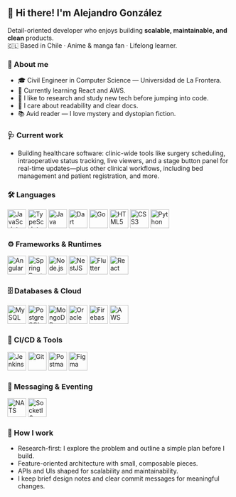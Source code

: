 ## 👋 Hi there! I'm Alejandro González

Detail-oriented developer who enjoys building **scalable, maintainable, and clean** products.  
🇨🇱 Based in Chile · Anime & manga fan · Lifelong learner.

### 📖 About me
- 🎓 Civil Engineer in Computer Science — Universidad de La Frontera.
- 🌱 Currently learning React and AWS.
- 🧠 I like to research and study new tech before jumping into code.
- 🎯 I care about readability and clear docs.
- 📚 Avid reader — I love mystery and dystopian fiction.

### 🩺 Current work

* Building healthcare software: clinic-wide tools like surgery scheduling, intraoperative status tracking, live viewers, and a stage button panel for real-time updates—plus other clinical workflows, including bed management and patient registration, and more.


### 🛠️ Languages
<p align="left">
  <img alt="JavaScript"  title="JavaScript"  width="42px" src="https://cdn.jsdelivr.net/gh/devicons/devicon@latest/icons/javascript/javascript-original.svg"/>
  <img alt="TypeScript"  title="TypeScript"  width="42px" src="https://cdn.jsdelivr.net/gh/devicons/devicon@latest/icons/typescript/typescript-original.svg"/>
  <img alt="Java"        title="Java"        width="42px" src="https://cdn.jsdelivr.net/gh/devicons/devicon@latest/icons/java/java-original.svg"/>
  <img alt="Dart"        title="Dart"        width="42px" src="https://cdn.jsdelivr.net/gh/devicons/devicon@latest/icons/dart/dart-plain.svg"/>
  <img alt="Go"          title="Go"          width="42px" src="https://cdn.jsdelivr.net/gh/devicons/devicon@latest/icons/go/go-original.svg"/>
  <img alt="HTML5"       title="HTML5"       width="42px" src="https://cdn.jsdelivr.net/gh/devicons/devicon@latest/icons/html5/html5-original.svg"/>
  <img alt="CSS3"        title="CSS3"        width="42px" src="https://cdn.jsdelivr.net/gh/devicons/devicon@latest/icons/css3/css3-original.svg"/>
  <img alt="Python"      title="Python (refreshing)" width="42px" src="https://cdn.jsdelivr.net/gh/devicons/devicon@latest/icons/python/python-original.svg"/>
</p>

### ⚙️ Frameworks & Runtimes
<p align="left">
  <img alt="Angular"     title="Angular"     width="42px" src="https://cdn.jsdelivr.net/gh/devicons/devicon@latest/icons/angular/angular-original.svg"/>
  <img alt="Spring Boot" title="Spring Boot" width="42px" src="https://cdn.jsdelivr.net/gh/devicons/devicon@latest/icons/spring/spring-original.svg"/>
  <img alt="Node.js"     title="Node.js"     width="42px" src="https://cdn.jsdelivr.net/gh/devicons/devicon@latest/icons/nodejs/nodejs-original.svg"/>
  <img alt="NestJS"      title="NestJS"      width="42px" src="https://cdn.jsdelivr.net/gh/devicons/devicon@latest/icons/nestjs/nestjs-original.svg"/>
  <img alt="Flutter"     title="Flutter"     width="42px" src="https://cdn.jsdelivr.net/gh/devicons/devicon@latest/icons/flutter/flutter-plain.svg"/>
  <!-- Learning -->
  <img alt="React"       title="React (learning)" width="42px" src="https://cdn.jsdelivr.net/gh/devicons/devicon@latest/icons/react/react-original.svg"/>
</p>

### 🗄️ Databases & Cloud
<p align="left">
  <img alt="MySQL"       title="MySQL"       width="42px" src="https://cdn.jsdelivr.net/gh/devicons/devicon@latest/icons/mysql/mysql-original.svg"/>
  <img alt="PostgreSQL"  title="PostgreSQL"  width="42px" src="https://cdn.jsdelivr.net/gh/devicons/devicon@latest/icons/postgresql/postgresql-original.svg"/>
  <img alt="MongoDB"     title="MongoDB"     width="42px" src="https://cdn.jsdelivr.net/gh/devicons/devicon@latest/icons/mongodb/mongodb-original.svg"/>
  <img alt="Oracle"      title="Oracle"      width="42px" src="https://cdn.jsdelivr.net/gh/devicons/devicon@latest/icons/oracle/oracle-original.svg"/>
  <img alt="Firebase"    title="Firebase"    width="42px" src="https://cdn.jsdelivr.net/gh/devicons/devicon@latest/icons/firebase/firebase-plain.svg"/>
  <!-- Learning -->
  <img alt="AWS"         title="Amazon Web Services (learning)" width="42px" src="https://cdn.jsdelivr.net/gh/devicons/devicon@latest/icons/amazonwebservices/amazonwebservices-original-wordmark.svg"/>
</p>

### 🔧 CI/CD & Tools
<p align="left">
  <img alt="Jenkins"     title="Jenkins"     width="42px" src="https://cdn.jsdelivr.net/gh/devicons/devicon@latest/icons/jenkins/jenkins-original.svg"/>
  <img alt="Git"         title="Git"         width="42px" src="https://cdn.jsdelivr.net/gh/devicons/devicon@latest/icons/git/git-original.svg"/>
  <img alt="Postman"     title="Postman"     width="42px" src="https://cdn.jsdelivr.net/gh/devicons/devicon@latest/icons/postman/postman-plain.svg"/>
  <img alt="Figma"       title="Figma"       width="42px" src="https://cdn.jsdelivr.net/gh/devicons/devicon@latest/icons/figma/figma-original.svg"/>
</p>

### 📡 Messaging & Eventing
<p align="left">
  <img alt="NATS"       title="NATS (NATS JETSTREAM)" width="42px" src="https://cdn.jsdelivr.net/gh/devicons/devicon@latest/icons/nats/nats-original.svg"/>
  <img alt="SocketIO"   title="SocketIO" width="42px" src="https://cdn.jsdelivr.net/gh/devicons/devicon@latest/icons/socketio/socketio-original.svg"/>
</p>


### 🧭 How I work
- Research-first: I explore the problem and outline a simple plan before I build.
- Feature-oriented architecture with small, composable pieces.
- APIs and UIs shaped for scalability and maintainability.
- I keep brief design notes and clear commit messages for meaningful changes.


